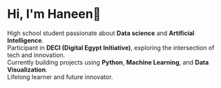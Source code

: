# Hi, I'm Haneen👋
High school student passionate about **Data science** and **Artificial Intelligence**.  
Participant in **DECI (Digital Egypt Initiative)**, exploring the intersection of tech and innovation.   
Currently building projects using **Python**, **Machine Learning**, and **Data Visualization**.  
Lifelong learner and future innovator.

